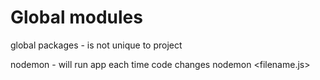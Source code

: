 # Global modules

global packages - is not unique to project

nodemon - will run app each time code changes
nodemon <filename.js>

